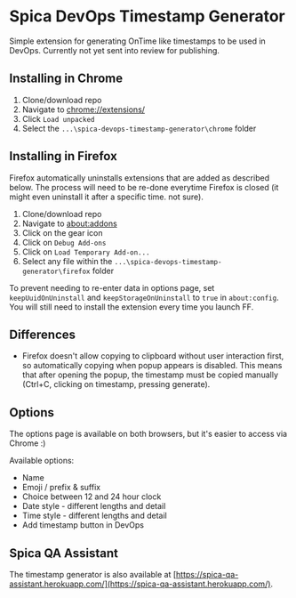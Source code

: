 
# Spica DevOps Timestamp Generator

Simple extension for generating OnTime like timestamps to be used in DevOps.
Currently not yet sent into review for publishing.

## Installing in Chrome

1.  Clone/download repo
2.  Navigate to [chrome://extensions/](chrome://extensions/)
3.  Click `Load unpacked`
4.  Select the `...\spica-devops-timestamp-generator\chrome` folder

## Installing in Firefox

Firefox automatically uninstalls extensions that are added as described below. The process will need to be re-done everytime Firefox is closed (it might even uninstall it after a specific time. not sure).

1.  Clone/download repo
2.  Navigate to [about:addons](about:addons)
3.  Click on the gear icon
4.  Click on `Debug Add-ons`
5.  Click on `Load Temporary Add-on...`
6.  Select any file within the `...\spica-devops-timestamp-generator\firefox` folder

To prevent needing to re-enter data in options page, set `keepUuidOnUninstall` and `keepStorageOnUninstall` to `true` in `about:config`. You will still need to install the extension every time you launch FF.

## Differences

- Firefox doesn't allow copying to clipboard without user interaction first, so automatically copying when popup appears is disabled. This means that after opening the popup, the timestamp must be copied manually (Ctrl+C, clicking on timestamp, pressing generate).

## Options

The options page is available on both browsers, but it's easier to access via Chrome :)

Available options:

- Name
- Emoji / prefix & suffix
- Choice between 12 and 24 hour clock
- Date style - different lengths and detail
- Time style - different lengths and detail
- Add timestamp button in DevOps

## Spica QA Assistant

The timestamp generator is also available at [https://spica-qa-assistant.herokuapp.com/](https://spica-qa-assistant.herokuapp.com/).

